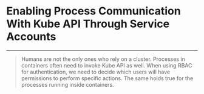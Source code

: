 <!-- .slide: data-background="../img/background/why.jpg" -->
# Enabling Process Communication With Kube API Through Service Accounts

---

> Humans are not the only ones who rely on a cluster. Processes in containers often need to invoke Kube API as well. When using RBAC for authentication, we need to decide which users will have permissions to perform specific actions. The same holds true for the processes running inside containers.